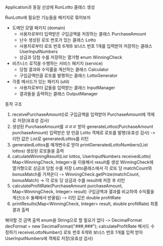 Application과 동일 선상에 RunLotto 클래스 생성

RunLotto에 필요한 기능들을 패키지로 묶어보자

- 도메인 모델 패키지 (domain)
    - 사용자로부터 입력받은 구입금액을 저장하는 클래스 PurchaseAmount
    - 난수 생성된 로또 번호가 있는 클래스 Lotto
    - 사용자로부터 로또 번호 6개와 보너스 번호 1개를 입력받아 저장하는 클래스 UserInputNumbers
    - 상금과 당첨 수를 저장하는 열거형 enum WinningCheck
- 비즈니스 로직을 수행하는 서비스 패키지 (service)
    - 당첨 결과와 수익률을 계산하는 클래스 Calculator
    - 구입금액만큼 로또를 발행하는 클래스 LottoGenerator
- 각종 메서드가 있는 패키지 (util)
    - 사용자로부터 값들을 입력받는 클래스 InputManager
    - 결과들을 출력하는 클래스 OutputManager

동작 구조

1. receivePurchaseAmount()로 구입금액을 입력받아 PurchaseAmount에 객체로 저장(유효성 검사)
2. 생성된 PurchaseAmount를 ㄹㄹㄹ 받아 generateLottos(PurchaseAmount purchaseAmount)
   입력받은 양 만큼 Lotto 객체로 로또를 발행(유효성 검사) -> 리턴 값은 List<Lotto>로 generatedLottos를 리턴
3. generatedLottos를 매개변수로 받아 printGeneratedLottoNumbers(List<Lotto> lottos) 생성된 로또들을 출력
4. calculateWinningResult(List<Lotto> lottos, UserInputNumbers receivedLotto)
   Map<WinningCheck, Integer>을 이용해서 result를 생성 WinningCheck에 열거형으로 상금과 당첨 수를 저장
   Lotto클래스에서 각 로또 당 matchCount와 bonusMatch를 가져온다 -> WinningCheck.getPrize(matchCount, bonusMatch)
   -> 각 로또 당 상금과 수를 result에 저장 후 리턴
5. calculateProfitRate(PurchaseAmount purchaseAmount, Map<WinningCheck, Integer> result)
   구입금액과 결과를 비교하여 수익률을 계산(소수 둘째에서 반올림) -> 리턴 값은 double profitRate
6. printResults(Map<WinningCheck, Integer> result, double profitRate) 최종 결과 출력

해야할 것
금액 출력 enum을 String으로 할 필요가 없다
-> DecimalFormat decFormat = new DecimalFormat("###,###");
calculateProfitRate 메서드 수정하기 receiveLottoNumber() 로또 번호 6개와 보너스 번호 1개를 입력 받아 UserInputNumbers에 객체로
저장(유효성 검사)
